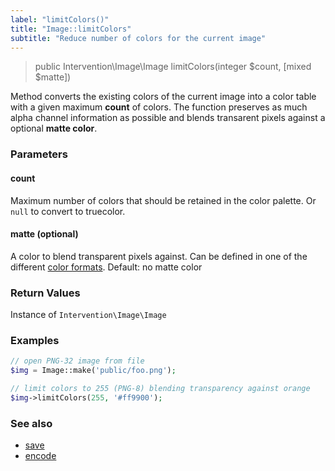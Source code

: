 ```yaml
---
label: "limitColors()"
title: "Image::limitColors"
subtitle: "Reduce number of colors for the current image"
---
```


> public Intervention\Image\Image limitColors(integer $count, [mixed $matte])

Method converts the existing colors of the current image into a color table with a given maximum **count** of colors. The function preserves as much alpha channel information as possible and blends transarent pixels against a optional **matte color**.

### Parameters

#### count
Maximum number of colors that should be retained in the color palette. Or `null` to convert to truecolor.

#### matte (optional)
A color to blend transparent pixels against. Can be defined in one of the different [color formats](/v2/introduction/formats). Default: no matte color

### Return Values
Instance of `Intervention\Image\Image`

### Examples

```php
// open PNG-32 image from file
$img = Image::make('public/foo.png');

// limit colors to 255 (PNG-8) blending transparency against orange
$img->limitColors(255, '#ff9900');
```

### See also

- [save](/v2/api/save)
- [encode](/v2/api/encode)
